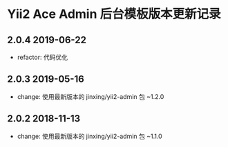 Yii2 Ace Admin 后台模板版本更新记录
================================

2.0.4 2019-06-22
----------------

- refactor: 代码优化

2.0.3 2019-05-16
----------------

- change: 使用最新版本的 jinxing/yii2-admin 包 ~1.2.0

2.0.2 2018-11-13
----------------

- change: 使用最新版本的 jinxing/yii2-admin 包 ~1.1.0
